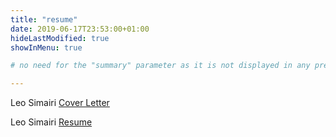 ```yaml
---
title: "resume"
date: 2019-06-17T23:53:00+01:00
hideLastModified: true
showInMenu: true

# no need for the "summary" parameter as it is not displayed in any previews

---
```




Leo Simairi [Cover Letter](https://drive.google.com/file/d/1fagNr7MCka7eeE24Yl6akboYm3f4d_HH/view?usp=sharing)

Leo Simairi [Resume](https://drive.google.com/file/d/1UkRjcQltN5USGjyK73HOiJp5J8ster8_/view?usp=sharing)
 




